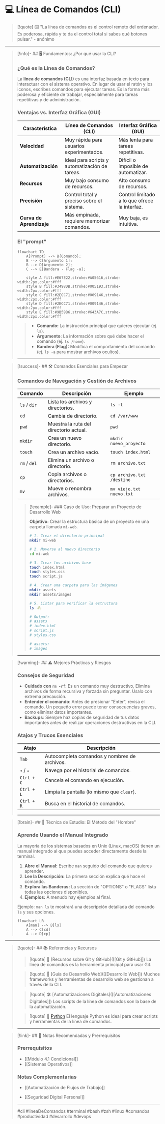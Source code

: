 # 💻 Línea de Comandos (CLI)

> [!quote] ⌨️ "La línea de comandos es el control remoto del ordenador. Es poderosa, rápida y te da el control total si sabes qué botones pulsar." - anónimo

---

> [!info]- ## 🖥️ Fundamentos: ¿Por qué usar la CLI?
> 
> ### ¿Qué es la Línea de Comandos?
> 
> La **línea de comandos (CLI)** es una interfaz basada en texto para interactuar con el sistema operativo. En lugar de usar el ratón y los iconos, escribes comandos para ejecutar tareas. Es la forma más poderosa y eficiente de trabajar, especialmente para tareas repetitivas y de administración.
> 
> ### Ventajas vs. Interfaz Gráfica (GUI)
> 
> |Característica|Línea de Comandos (CLI)|Interfaz Gráfica (GUI)|
> |---|---|---|
> |**Velocidad**|Muy rápida para usuarios experimentados.|Más lenta para tareas repetitivas.|
> |**Automatización**|Ideal para scripts y automatización de tareas.|Difícil o imposible de automatizar.|
> |**Recursos**|Muy bajo consumo de recursos.|Alto consumo de recursos.|
> |**Precisión**|Control total y preciso sobre el sistema.|Control limitado a lo que ofrece la interfaz.|
> |**Curva de Aprendizaje**|Más empinada, requiere memorizar comandos.|Muy baja, es intuitiva.|
> 
> ### El "prompt"
> 
> ```mermaid
> flowchart TD
>     A[Prompt] --> B{Comando};
>     B --> C[Argumento 1];
>     B --> D[Argumento 2];
>     C --> E[Bandera - Flag -a];
>     
>     style A fill:#E67E22,stroke:#A05616,stroke-width:2px,color:#fff
>     style B fill:#3498DB,stroke:#005193,stroke-width:2px,color:#fff
>     style C fill:#2ECC71,stroke:#009146,stroke-width:2px,color:#fff
>     style D fill:#2ECC71,stroke:#009146,stroke-width:2px,color:#fff
>     style E fill:#9B59B6,stroke:#643A7C,stroke-width:2px,color:#fff
> ```
> 
> > - **Comando:** La instrucción principal que quieres ejecutar (ej. `ls`).
> > - **Argumento:** La información sobre qué debe hacer el comando (ej. `ls /home`).
> > - **Bandera (Flag):** Modifica el comportamiento del comando (ej. `ls -a` para mostrar archivos ocultos).
> 
> ---

> [!success]- ## 🛠️ Comandos Esenciales para Empezar
> 
> ### Comandos de Navegación y Gestión de Archivos
> 
> |Comando|Descripción|Ejemplo|
> |---|---|---|
> |`ls` / `dir`|Lista los archivos y directorios.|`ls -l`|
> |`cd`|Cambia de directorio.|`cd /var/www`|
> |`pwd`|Muestra la ruta del directorio actual.|`pwd`|
> |`mkdir`|Crea un nuevo directorio.|`mkdir nuevo_proyecto`|
> |`touch`|Crea un archivo vacío.|`touch index.html`|
> |`rm` / `del`|Elimina un archivo o directorio.|`rm archivo.txt`|
> |`cp`|Copia archivos o directorios.|`cp archivo.txt /destino`|
> |`mv`|Mueve o renombra archivos.|`mv viejo.txt nuevo.txt`|
> 
> > [!example]- ### Caso de Uso: Preparar un Proyecto de Desarrollo Web
> > 
> > **Objetivo:** Crear la estructura básica de un proyecto en una carpeta llamada `mi-web`.
> > 
> > ```bash
> > # 1. Crear el directorio principal
> > mkdir mi-web
> > 
> > # 2. Moverse al nuevo directorio
> > cd mi-web
> > 
> > # 3. Crear los archivos base
> > touch index.html
> > touch styles.css
> > touch script.js
> > 
> > # 4. Crear una carpeta para las imágenes
> > mkdir assets
> > mkdir assets/images
> > 
> > # 5. Listar para verificar la estructura
> > ls -R
> > 
> > # Output:
> > # assets
> > # index.html
> > # script.js
> > # styles.css
> > 
> > # assets:
> > # images
> > ```
> 
> ---

> [!warning]- ## ⚠️ Mejores Prácticas y Riesgos
> 
> ### Consejos de Seguridad
> 
> - **Cuidado con `rm -rf`**: Es un comando muy destructivo. Elimina archivos de forma recursiva y forzada sin preguntar. Úsalo con extrema precaución.
> - **Entender el comando**: Antes de presionar "Enter", revisa el comando. Un pequeño error puede tener consecuencias graves, como eliminar datos importantes.
> - **Backups**: Siempre haz copias de seguridad de tus datos importantes antes de realizar operaciones destructivas en la CLI.
> 
> ### Atajos y Trucos Esenciales
> 
> |Atajo|Descripción|
> |---|---|
> |`Tab`|Autocompleta comandos y nombres de archivos.|
> |`↑` / `↓`|Navega por el historial de comandos.|
> |`Ctrl + C`|Cancela el comando en ejecución.|
> |`Ctrl + L`|Limpia la pantalla (lo mismo que `clear`).|
> |`Ctrl + R`|Busca en el historial de comandos.|
> 
> ---

> [!brain]- ## 🎯 Técnica de Estudio: El Método del "Hombre"
> 
> ### Aprende Usando el Manual Integrado
> 
> La mayoría de los sistemas basados en Unix (Linux, macOS) tienen un manual integrado al que puedes acceder directamente desde la terminal.
> 
> 1.  **Abre el Manual:** Escribe `man` seguido del comando que quieres aprender.
> 2.  **Lee la Descripción:** La primera sección explica qué hace el comando.
> 3.  **Explora las Banderas:** La sección de "OPTIONS" o "FLAGS" lista todas las opciones disponibles.
> 4.  **Ejemplos:** A menudo hay ejemplos al final.
> 
> Ejemplo: `man ls` te mostrará una descripción detallada del comando `ls` y sus opciones.
> 
> ```mermaid
> flowchart LR
>     A[man] --> B[ls]
>     A --> C[cd]
>     A --> D[cp]
> ```

---

> [!quote]- ## 📚 Referencias y Recursos
> 
> > [!quote] 📄 [Recursos sobre Git y GitHub]([[Git y GitHub]])
> > La línea de comandos es la herramienta principal para usar Git.
> 
> > [!quote] 🔗 [Guía de Desarrollo Web]([[Desarrollo Web]])
> > Muchos frameworks y herramientas de desarrollo web se gestionan a través de la CLI.
> 
> > [!quote] 🛠️ [Automatizaciones Digitales]([[Automatizaciones Digitales]])
> > Los scripts de la línea de comandos son la base de la automatización.
> 
> > [!quote] 🎨 [Python]([[Python]])
> > El lenguaje Python es ideal para crear scripts y herramientas de la línea de comandos.
> 
> ---

> [!link]- ## 🔗 Notas Recomendadas y Prerrequisitos
> 
> ### Prerrequisitos
> 
> - [[Módulo 4.1 Condicional]]
> - [[Sistemas Operativos]]
> 
> ### Notas Complementarias
> 
> - [[Automatización de Flujos de Trabajo]]
> 
> - [[Seguridad Digital Personal]]
> 
> ---
> 
> #cli #lineaDeComandos #terminal #bash #zsh #linux #comandos #productividad #desarrollo #devops